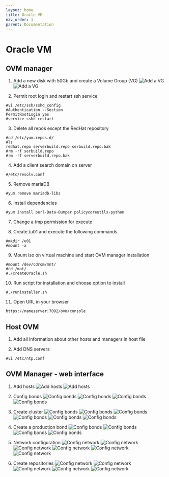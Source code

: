 ```yaml
---
layout: home
title: Oracle VM
nav_order: 1
parent: Documentation
---
```


Oracle VM
=========

OVM manager
-----------
1. Add a new disk with 50Gb and create a Volume Group (VG)
![Add a VG](/main/assets/images/Picture3.png)
![Add a VG](/main/assets/images/Picture4.png)

2. Permit root login and restart ssh service
```
#vi /etc/ssh/sshd_config
#Authentication --Section
PermitRootLogin yes
#service sshd restart
```

3. Delete all repos except the RedHat repository
```
#cd /etc/yum.repos.d/
#ls
redhat.repo serverbuild.repo serbuild.repo.bak
#rm -rf serbuild.repo
#rm -rf serverbuild.repo.bak
```

4. Add a client search domain on server
```
#/etc/resolv.conf
```

5. Remove mariaDB
```
#yum remove mariadb-libs
```

6. Install dependencies
```
#yum install perl-Data-Dumper policycoreutils-python
```

7. Change a tmp permission for execute

8. Create /u01 and execute the following commands
```
#mkdir /u01
#mount -a
```

9. Mount iso on virtual machine and start OVM manager installation
```
#mount /dev/cdrom/mnt/
#cd /mnt/
#./createOracle.sh
```

10. Run script for installation and choose option to install
```
#./runinstaller.sh
```

11. Open URL in your browser
```
https://nameserver:7002/ovm/console
```

Host OVM
--------

1. Add all information about other hosts and managers in host file

2. Add DNS servers
```
#vi /etc/ntp.conf
```

OVM Manager - web interface
---------------------------
1. Add hosts
![Add hosts](/main/assets/images/Picture6.png)
![Add hosts](/main/assets/images/Picture7.png)

2. Config bonds
![Config bonds](/main/assets/images/Picture8.png)
![Config bonds](/main/assets/images/Picture9.png)
![Config bonds](/main/assets/images/Picture10.png)
![Config bonds](/main/assets/images/Picture11.png)

3. Create cluster
![Config bonds](/main/assets/images/Picture12.png)
![Config bonds](/main/assets/images/Picture13.png)
![Config bonds](/main/assets/images/Picture14.png)
![Config bonds](/main/assets/images/Picture15.png)
![Config bonds](/main/assets/images/Picture16.png)
![Config bonds](/main/assets/images/Picture17.png)

4. Create a production bond
![Config bonds](/main/assets/images/Picture18.png)
![Config bonds](/main/assets/images/Picture19.png)
![Config bonds](/main/assets/images/Picture20.png)
![Config bonds](/main/assets/images/Picture21.png)

5. Network configuration
![Config network](/main/assets/images/Picture22.png)
![Config network](/main/assets/images/Picture23.png)
![Config network](/main/assets/images/Picture24.png)
![Config network](/main/assets/images/Picture25.png)
![Config network](/main/assets/images/Picture26.png)
![Config network](/main/assets/images/Picture27.png)

6. Create repositories
![Config network](/main/assets/images/Picture28.png)
![Config network](/main/assets/images/Picture29.png)
![Config network](/main/assets/images/Picture30.png)
![Config network](/main/assets/images/Picture31.png)
![Config network](/main/assets/images/Picture32.png)


